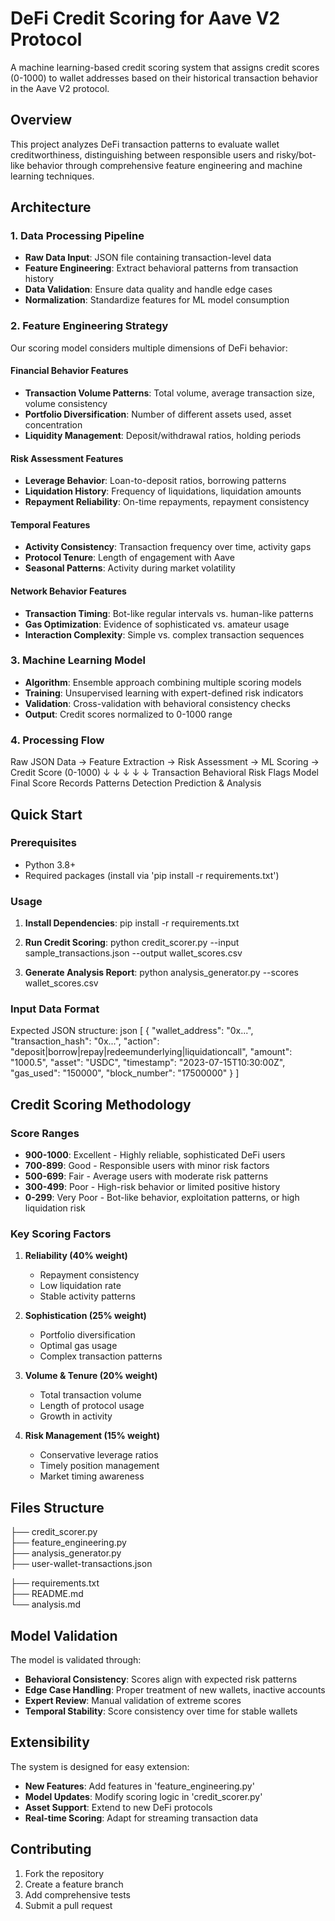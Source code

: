 # DeFi Credit Scoring for Aave V2 Protocol

A machine learning-based credit scoring system that assigns credit scores (0-1000) to wallet addresses based on their historical transaction behavior in the Aave V2 protocol.

## Overview

This project analyzes DeFi transaction patterns to evaluate wallet creditworthiness, distinguishing between responsible users and risky/bot-like behavior through comprehensive feature engineering and machine learning techniques.

## Architecture

### 1. Data Processing Pipeline
- **Raw Data Input**: JSON file containing transaction-level data
- **Feature Engineering**: Extract behavioral patterns from transaction history
- **Data Validation**: Ensure data quality and handle edge cases
- **Normalization**: Standardize features for ML model consumption

### 2. Feature Engineering Strategy

Our scoring model considers multiple dimensions of DeFi behavior:

#### Financial Behavior Features
- **Transaction Volume Patterns**: Total volume, average transaction size, volume consistency
- **Portfolio Diversification**: Number of different assets used, asset concentration
- **Liquidity Management**: Deposit/withdrawal ratios, holding periods

#### Risk Assessment Features  
- **Leverage Behavior**: Loan-to-deposit ratios, borrowing patterns
- **Liquidation History**: Frequency of liquidations, liquidation amounts
- **Repayment Reliability**: On-time repayments, repayment consistency

#### Temporal Features
- **Activity Consistency**: Transaction frequency over time, activity gaps
- **Protocol Tenure**: Length of engagement with Aave
- **Seasonal Patterns**: Activity during market volatility

#### Network Behavior Features
- **Transaction Timing**: Bot-like regular intervals vs. human-like patterns
- **Gas Optimization**: Evidence of sophisticated vs. amateur usage
- **Interaction Complexity**: Simple vs. complex transaction sequences

### 3. Machine Learning Model

- **Algorithm**: Ensemble approach combining multiple scoring models
- **Training**: Unsupervised learning with expert-defined risk indicators
- **Validation**: Cross-validation with behavioral consistency checks
- **Output**: Credit scores normalized to 0-1000 range

### 4. Processing Flow

Raw JSON Data → Feature Extraction → Risk Assessment → ML Scoring → Credit Score (0-1000)
     ↓                ↓                 ↓              ↓              ↓
Transaction       Behavioral        Risk Flags     Model          Final Score
 Records          Patterns         Detection      Prediction      & Analysis

## Quick Start

### Prerequisites
- Python 3.8+
- Required packages (install via 'pip install -r requirements.txt')

### Usage

1. **Install Dependencies**:
pip install -r requirements.txt

2. **Run Credit Scoring**:
python credit_scorer.py --input sample_transactions.json --output wallet_scores.csv

3. **Generate Analysis Report**:
python analysis_generator.py --scores wallet_scores.csv

### Input Data Format

Expected JSON structure:
   json
[
  {
    "wallet_address": "0x...",
    "transaction_hash": "0x...",
    "action": "deposit|borrow|repay|redeemunderlying|liquidationcall",
    "amount": "1000.5",
    "asset": "USDC",
    "timestamp": "2023-07-15T10:30:00Z",
    "gas_used": "150000",
    "block_number": "17500000"
  }
]

## Credit Scoring Methodology

### Score Ranges
- **900-1000**: Excellent - Highly reliable, sophisticated DeFi users
- **700-899**: Good - Responsible users with minor risk factors
- **500-699**: Fair - Average users with moderate risk patterns
- **300-499**: Poor - High-risk behavior or limited positive history
- **0-299**: Very Poor - Bot-like behavior, exploitation patterns, or high liquidation risk

### Key Scoring Factors

1. **Reliability (40% weight)**
   - Repayment consistency
   - Low liquidation rate
   - Stable activity patterns

2. **Sophistication (25% weight)**
   - Portfolio diversification
   - Optimal gas usage
   - Complex transaction patterns

3. **Volume & Tenure (20% weight)**
   - Total transaction volume
   - Length of protocol usage
   - Growth in activity

4. **Risk Management (15% weight)**
   - Conservative leverage ratios
   - Timely position management
   - Market timing awareness

## Files Structure

├── credit_scorer.py       
├── feature_engineering.py   
├── analysis_generator.py    
├── user-wallet-transactions.json

├── requirements.txt         
├── README.md                
└── analysis.md         

## Model Validation

The model is validated through:
- **Behavioral Consistency**: Scores align with expected risk patterns
- **Edge Case Handling**: Proper treatment of new wallets, inactive accounts
- **Expert Review**: Manual validation of extreme scores
- **Temporal Stability**: Score consistency over time for stable wallets

## Extensibility

The system is designed for easy extension:
- **New Features**: Add features in 'feature_engineering.py'
- **Model Updates**: Modify scoring logic in 'credit_scorer.py'
- **Asset Support**: Extend to new DeFi protocols
- **Real-time Scoring**: Adapt for streaming transaction data

## Contributing

1. Fork the repository
2. Create a feature branch
3. Add comprehensive tests
4. Submit a pull request

